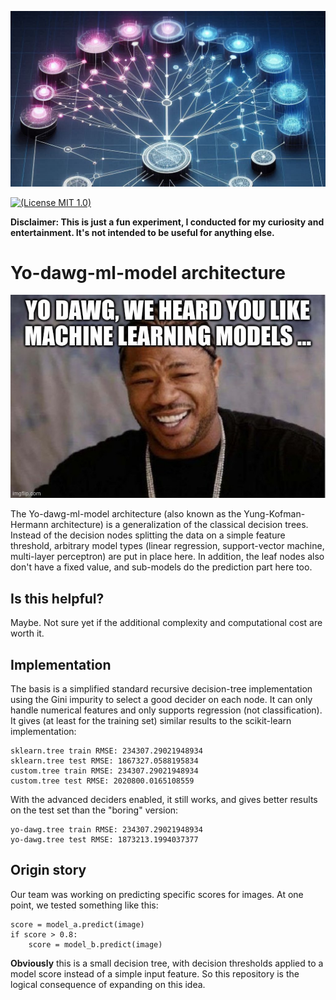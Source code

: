 ![logo](logo.jpg)

[![(License MIT 1.0)](https://img.shields.io/badge/license-MIT%201.0-blue.svg)][license]

[license]: LICENSE

**Disclaimer: This is just a fun experiment, I conducted for my curiosity and entertainment. It's not intended to be
useful for anything else.**

# Yo-dawg-ml-model architecture

![yo_dawg](yo_dawg.jpg)

The Yo-dawg-ml-model architecture (also known as the Yung-Kofman-Hermann architecture) is a generalization of the
classical decision trees.
Instead of the decision nodes splitting the data on a simple feature threshold, arbitrary model types (linear
regression, support-vector machine, multi-layer perceptron) are put in place here.
In addition, the leaf nodes also don't have a fixed value, and sub-models do the prediction part here too.

## Is this helpful?

Maybe. Not sure yet if the additional complexity and computational cost are worth it.

## Implementation

The basis is a simplified standard recursive decision-tree implementation using the Gini impurity to select a good
decider on each node. It can only handle numerical features and only supports regression (not classification).
It gives (at least for the training set) similar results to the scikit-learn implementation:

```
sklearn.tree train RMSE: 234307.29021948934
sklearn.tree test RMSE: 1867327.0588195834
custom.tree train RMSE: 234307.29021948934
custom.tree test RMSE: 2020800.0165108559
```

With the advanced deciders enabled, it still works, and gives better results on the test set than the "boring" version:

```
yo-dawg.tree train RMSE: 234307.29021948934
yo-dawg.tree test RMSE: 1873213.1994037377
```

## Origin story

Our team was working on predicting specific scores for images.
At one point, we tested something like this:

```python3
score = model_a.predict(image)
if score > 0.8:
    score = model_b.predict(image)
```

**Obviously** this is a small decision tree,
with decision thresholds applied to a model score instead of a simple input feature.
So this repository is the logical consequence of expanding on this idea.

